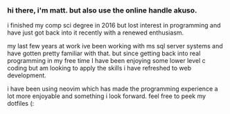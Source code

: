 ### hi there, i'm matt. but also use the online handle akuso.

i finished my comp sci degree in 2016 but lost interest in programming and have just got back into it recently with a renewed enthusiasm.  

my last few years at work ive been working with ms sql server systems and have gotten pretty familiar with that. but since getting back into real programming in my free time I have been enjoying some lower level c coding but am looking to apply the skills i have refreshed to web development.

i have been using neovim which has made the programming experience a lot more enjoyable and something i look forward. feel free to peek my dotfiles (:


<!--
**akus0/akus0** is a ✨ _special_ ✨ repository because its `README.md` (this file) appears on your GitHub profile.

Here are some ideas to get you started:

- 🔭 I’m currently working on ...
- 🌱 I’m currently learning ...
- 👯 I’m looking to collaborate on ...
- 🤔 I’m looking for help with ...
- 💬 Ask me about ...
- 📫 How to reach me: ...
- 😄 Pronouns: ...
- ⚡ Fun fact: ...
-->
